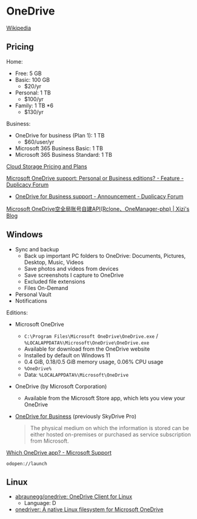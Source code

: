 # OneDrive
[Wikipedia](https://en.wikipedia.org/wiki/OneDrive)

## Pricing
Home:
- Free: 5 GB
- Basic: 100 GB
  - $20/yr
- Personal: 1 TB
  - $100/yr
- Family: 1 TB *6
  - $130/yr

Business:
- OneDrive for business (Plan 1): 1 TB
  - $60/user/yr
- Microsoft 365 Business Basic: 1 TB
- Microsoft 365 Business Standard: 1 TB

[Cloud Storage Pricing and Plans](https://www.microsoft.com/en-us/microsoft-365/onedrive/compare-onedrive-plans)

[Microsoft OneDrive support: Personal or Business editions? - Feature - Duplicacy Forum](https://forum.duplicacy.com/t/microsoft-onedrive-support-personal-or-business-editions/429)
- [OneDrive for Business support - Announcement - Duplicacy Forum](https://forum.duplicacy.com/t/onedrive-for-business-support/3362)

[Microsoft OneDrive空全局账号自建API(Rclone、OneManager-php) | Xizi's Blog](https://567899.xyz/post/onedrive-api/)

## Windows
- Sync and backup
  - Back up important PC folders to OneDrive: Documents, Pictures, Desktop, Music, Videos
  - Save photos and videos from devices
  - Save screenshots I capture to OneDrive
  - Excluded file extensions
  - Files On-Demand
- Personal Vault
- Notifications

Editions:
- Microsoft OneDrive
  - `C:\Program Files\Microsoft OneDrive\OneDrive.exe` / `%LOCALAPPDATA%\Microsoft\OneDrive\OneDrive.exe`
  - Available for download from the OneDrive website
  - Installed by default on Windows 11
  - 0.4 GiB, 0.18/0.5 GiB memory usage, 0.06% CPU usage
  - `%OneDrive%`
  - Data: `%LOCALAPPDATA%\Microsoft\OneDrive`

- OneDrive (by Microsoft Corporation)
  - Available from the Microsoft Store app, which lets you view your OneDrive

- [OneDrive for Business](https://www.microsoft.com/en-us/microsoft-365/onedrive/onedrive-for-business) (previously SkyDrive Pro)

  > The physical medium on which the information is stored can be either hosted on-premises or purchased as service subscription from Microsoft.

[Which OneDrive app? - Microsoft Support](https://support.microsoft.com/en-us/office/which-onedrive-app-19246eae-8a51-490a-8d97-a645c151f2ba)

`odopen://launch`

## Linux
- [abraunegg/onedrive: OneDrive Client for Linux](https://github.com/abraunegg/onedrive)
  - Language: D
- [onedriver: A native Linux filesystem for Microsoft OneDrive](https://github.com/jstaf/onedriver)
